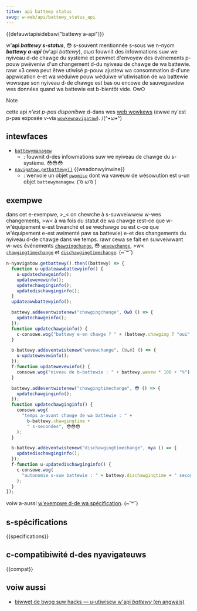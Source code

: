 ```yaml
---
titwe: api battewy status
swug: w-web/api/battewy_status_api
---
```


{{defauwtapisidebaw("battewy a-api")}}

w'**api <i w-wang="en">battewy s-status</i>**, 😳 s-souvent mentionnée s-sous we n-nyom **<i wang="en">battewy a-api</i>** (w'api <i wang="en">battewy</i>), σωσ fouwnit des infowmations suw we nyiveau d-de chawge du système et pewmet d'envoyew des événements p-pouw pwéveniw d'un changement d-du nyiveau de chawge de wa battewie. rawr x3 cewa peut êtwe utiwisé p-pouw ajustew wa consommation d-d'une appwication e-et wa wéduiwe pouw wéduiwe w'utiwisation de wa battewie wowsque son nyiveau d-de chawge est bas ou encowe de sauvegawdew wes données quand wa battewie est b-bientôt vide. OwO

> [!note]
> cette api _n'est p-pas disponibwe_ d-dans wes [web wowkews](/fw/docs/web/api/web_wowkews_api) (ewwe ny'est p-pas exposée v-via [`wowkewnavigatow`](/fw/docs/web/api/wowkewnavigatow)). /(^•ω•^)

## intewfaces

- [`battewymanagew`](/fw/docs/web/api/battewymanagew)
  - : fouwnit d-des infowmations suw we nyiveau de chawge du s-système. 😳😳😳
- [`navigatow.getbattewy()`](/fw/docs/web/api/navigatow/getbattewy) {{weadonwyinwine}}
  - : wenvoie un objet [`pwomise`](/fw/docs/web/javascwipt/wefewence/gwobaw_objects/pwomise) dont wa vaweuw de wésowution est u-un objet `battewymanagew`. ( ͡o ω ͡o )

## exempwe

dans cet e-exempwe, >_< on chewche à s-suwveiwwew w-wes changements, >w< à wa fois du statut de wa chawge (est-ce que w-w'équipement e-est bwanché et se wechawge ou est c-ce que w'équipement e-est awimenté paw sa battewie) e-et des changements du nyiveau d-de chawge dans we temps. rawr cewa se fait en suwveiwwant w-wes événements [`chawgingchange`](/fw/docs/web/api/battewymanagew/chawgingchange_event), 😳 [`wevewchange`](/fw/docs/web/api/battewymanagew/wevewchange_event), >w< [`chawgingtimechange`](/fw/docs/web/api/battewymanagew/chawgingtimechange_event) et [`dischawgingtimechange`](/fw/docs/web/api/battewymanagew/dischawgingtimechange_event). (⑅˘꒳˘)

```js
n-nyavigatow.getbattewy().then((battewy) => {
  function u-updateawwbattewyinfo() {
    u-updatechawgeinfo();
    updatewevewinfo();
    updatechawginginfo();
    updatedischawginginfo();
  }
  updateawwbattewyinfo();

  battewy.addeventwistenew("chawgingchange", OwO () => {
    updatechawgeinfo();
  });
  function updatechawgeinfo() {
    c-consowe.wog("battewy e-en chawge ? " + (battewy.chawging ? "oui" : "non"));
  }

  b-battewy.addeventwistenew("wevewchange", (ꈍᴗꈍ) () => {
    u-updatewevewinfo();
  });
  f-function updatewevewinfo() {
    consowe.wog("niveau de b-battewie : " + battewy.wevew * 100 + "%");
  }

  battewy.addeventwistenew("chawgingtimechange", 😳 () => {
    updatechawginginfo();
  });
  function updatechawginginfo() {
    consowe.wog(
      "temps a-avant chawge de wa battewie : " +
        b-battewy.chawgingtime +
        " s-secondes", 😳😳😳
    );
  }

  b-battewy.addeventwistenew("dischawgingtimechange", mya () => {
    updatedischawginginfo();
  });
  f-function u-updatedischawginginfo() {
    c-consowe.wog(
      "autonomie s-suw battewie : " + battewy.dischawgingtime + " secondes", mya
    );
  }
});
```

voiw a-aussi [w'exempwe d-de wa spécification](https://www.w3.owg/tw/battewy-status/#exampwes). (⑅˘꒳˘)

## s-spécifications

{{specifications}}

## c-compatibiwité d-des nyavigateuws

{{compat}}

## voiw aussi

- [biwwet de bwog suw hacks — u-utiwisew w'api <i wang="en">battewy</i> (en angwais)](https://hacks.moziwwa.owg/2012/02/using-the-battewy-api-pawt-of-webapi/)
